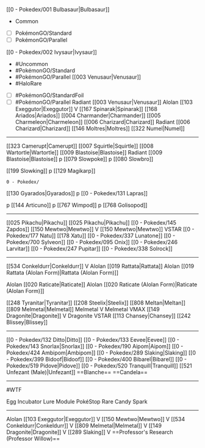 
[[0 - Pokedex/001 Bulbasaur|Bulbasaur]]
- Common
- [ ] PokémonGO/Standard 
- [ ] PokémonGO/Parallel

[[0 - Pokedex/002 Ivysaur|Ivysaur]]
- #Uncommon
- #PokémonGO/Standard 
- #PokémonGO/Parallel 
[[003 Venusaur|Venusaur]]
- #HaloRare
- [ ] #PokémonGO/StandardFoil 
- [ ] #PokémonGO/Parallel 
Radiant [[003 Venusaur|Venusaur]]
Alolan [[103 Exeggutor|Exeggutor]] V
[[167 Spinarak|Spinarak]]
[[168 Ariados|Ariados]]
[[004 Charmander|Charmander]]
[[005 Charmeleon|Charmeleon]]
[[006 Charizard|Charizard]]
Radiant [[006 Charizard|Charizard]]
[[146 Moltres|Moltres]]
[[322 Numel|Numel]]

----

[[323 Camerupt|Camerupt]]
[[007 Squirtle|Squirtle]]
[[008 Wartortle|Wartortle]]
[[009 Blastoise|Blastoise]]
Radiant [[009 Blastoise|Blastoise]]
p [[079 Slowpoke]]
p [[080 Slowbro]]

[[199 Slowking]]
p [[129 Magikarp]]

```
0 - Pokedex/
```

[[130 Gyarados|Gyarados]]
p [[0 - Pokedex/131 Lapras]]

p [[144 Articuno]]
p [[767 Wimpod]]
p [[768 Golisopod]]

----

[[025 Pikachu|Pikachu]]
[[025 Pikachu|Pikachu]]
[[0 - Pokedex/145 Zapdos]]
[[150 Mewtwo|Mewtwo]] V
[[150 Mewtwo|Mewtwo]] VSTAR
[[0 - Pokedex/177 Natu]]
[[178 Xatu]]
[[0 - Pokedex/337 Lunatone]]
[[0 - Pokedex/700 Sylveon]]
[[0 - Pokedex/095 Onix]]
[[0 - Pokedex/246 Larvitar]]
[[0 - Pokedex/247 Pupitar]]
[[0 - Pokedex/338 Solrock]]

----

[[534 Conkeldurr|Conkeldurr]] V
Alolan [[019 Rattata|Rattata]]
Alolan [[019 Rattata (Alolan Form)|Rattata (Alolan Form)]]

Alolan [[020 Raticate|Raticate]]
Alolan [[020 Raticate (Alolan Form)|Raticate (Alolan Form)]]

[[248 Tyranitar|Tyranitar]]
[[208 Steelix|Steelix]]
[[808 Meltan|Meltan]]
[[809 Melmetal|Melmetal]]
Melmetal V
Melmetal VMAX
[[149 Dragonite|Dragonite]] V
Dragonite VSTAR
[[113 Chansey|Chansey]]
[[242 Blissey|Blissey]]

----

[[0 - Pokedex/132 Ditto|Ditto]]
[[0 - Pokedex/133 Eevee|Eevee]]
[[0 - Pokedex/143 Snorlax|Snorlax]]
[[0 - Pokedex/190 Aipom|Aipom]]
[[0 - Pokedex/424 Ambipom|Ambipom]]
[[0 - Pokedex/289 Slaking|Slaking]]
[[0 - Pokedex/399 Bidoof|Bidoof]]
[[0 - Pokedex/400 Bibarel|Bibarel]]
[[0 - Pokedex/519 Pidove|Pidove]]
[[0 - Pokedex/520 Tranquill|Tranquill]]
[[521 Unfezant (Male)|Unfezant]]
==Blanche==
==Candela==

----
#WTF

Egg Incubator
Lure Module
PokéStop
Rare Candy
Spark

----
Alolan [[103 Exeggutor|Exeggutor]] V
[[150 Mewtwo|Mewtwo]] V
[[534 Conkeldurr|Conkeldurr]] V
[[809 Melmetal|Melmetal]] V
[[149 Dragonite|Dragonite]] V
[[289 Slaking]] V
==Professor's Research (Professor Willow)==

